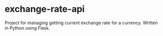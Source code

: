 # exchange-rate-api
Project for managing getting current exchange rate for a currency. Written in Python using Flask.
